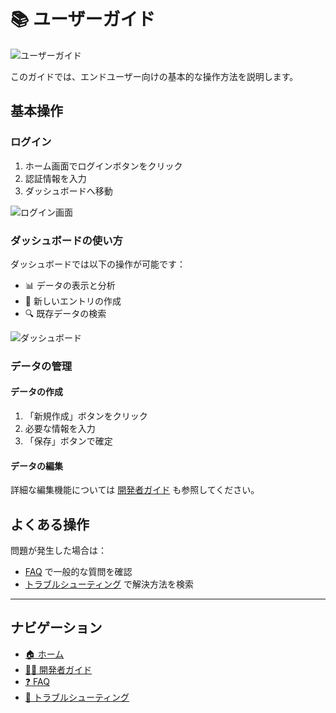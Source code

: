 # 📚 ユーザーガイド

![ユーザーガイド](./images/user-guide-header.png)

このガイドでは、エンドユーザー向けの基本的な操作方法を説明します。

## 基本操作

### ログイン

1. ホーム画面でログインボタンをクリック
2. 認証情報を入力
3. ダッシュボードへ移動

![ログイン画面](./images/login-screen.png)

### ダッシュボードの使い方

ダッシュボードでは以下の操作が可能です：

- 📊 データの表示と分析
- 📝 新しいエントリの作成
- 🔍 既存データの検索

![ダッシュボード](./images/dashboard.png)

### データの管理

#### データの作成

1. 「新規作成」ボタンをクリック
2. 必要な情報を入力
3. 「保存」ボタンで確定

#### データの編集

詳細な編集機能については [開発者ガイド](./developer-guide.md#データ編集) も参照してください。

## よくある操作

問題が発生した場合は：
- [FAQ](./faq.md) で一般的な質問を確認
- [トラブルシューティング](./troubleshooting.md) で解決方法を検索

---

## ナビゲーション

- [🏠 ホーム](./README.md)
- [👨‍💻 開発者ガイド](./developer-guide.md)
- [❓ FAQ](./faq.md)
- [🔧 トラブルシューティング](./troubleshooting.md)
